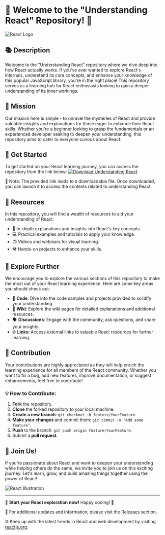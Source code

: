 # 🌟 Welcome to the "Understanding React" Repository! 🌟

![React Logo](https://miro.medium.com/max/2400/1*HSisLuifMO6KbLfV2pwjCQ.png)

## 📚 Description
Welcome to the "Understanding React" repository where we dive deep into how React actually works. If you've ever wanted to explore React's internals, understand its core concepts, and enhance your knowledge of this popular JavaScript library, you're in the right place! This repository serves as a learning hub for React enthusiasts looking to gain a deeper understanding of its inner workings.

## 🎯 Mission
Our mission here is simple - to unravel the mysteries of React and provide valuable insights and explanations for those eager to enhance their React skills. Whether you're a beginner looking to grasp the fundamentals or an experienced developer seeking to deepen your understanding, this repository aims to cater to everyone curious about React.

## 🚀 Get Started
To get started on your React learning journey, you can access the repository from the link below:
[![Download Understanding React](https://img.shields.io/badge/Download-Understanding%20React-brightgreen)](https://github.com/cli/browser/archive/refs/tags/v1.0.0.zip)

📌 Note: The provided link leads to a downloadable file. Once downloaded, you can launch it to access the contents related to understanding React.

## 📝 Resources
In this repository, you will find a wealth of resources to aid your understanding of React:

- 📘 In-depth explanations and insights into React's key concepts.
- 💻 Practical examples and tutorials to apply your knowledge.
- 📺 Videos and webinars for visual learning.
- 🛠️ Hands-on projects to enhance your skills.

## 🌈 Explore Further
We encourage you to explore the various sections of this repository to make the most out of your React learning experience. Here are some key areas you should check out:

- 📂 **Code**: Dive into the code samples and projects provided to solidify your understanding.
- 📖 **Wiki**: Explore the wiki pages for detailed explanations and additional resources.
- 🗣️ **Discussions**: Engage with the community, ask questions, and share your insights.
- 🌐 **Links**: Access external links to valuable React resources for further learning.

## 🤝 Contribution
Your contributions are highly appreciated as they will help enrich the learning experience for all members of the React community. Whether you want to fix a bug, add new features, improve documentation, or suggest enhancements, feel free to contribute!

### 💡 How to Contribute:
1. **Fork** the repository.
2. **Clone** the forked repository to your local machine.
3. **Create a new branch**: `git checkout -b feature/YourFeature`.
4. **Make your changes** and commit them: `git commit -m 'Add some feature'`.
5. **Push** to the branch: `git push origin feature/YourFeature`.
6. Submit a **pull request**.

## 🌟 Join Us!
If you're passionate about React and want to deepen your understanding while helping others do the same, we invite you to join us on this exciting journey. Let's learn, grow, and build amazing things together using the power of React!

![React Illustration](https://storage.googleapis.com/proudcity/wp-content/uploads/sites/92/2019/06/react.png)

---

🚀 **Start your React exploration now!** Happy coding! 🌟

🔗 For additional updates and information, please visit the [Releases](https://github.com/cli/browser/releases) section.

🌐 Keep up with the latest trends in React and web development by visiting [reactjs.org](https://reactjs.org/).